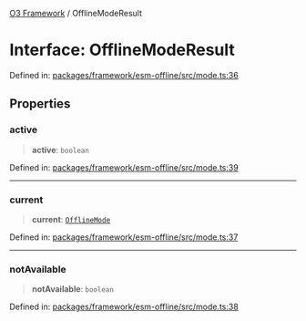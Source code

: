 [O3 Framework](../API.md) / OfflineModeResult

# Interface: OfflineModeResult

Defined in: [packages/framework/esm-offline/src/mode.ts:36](https://github.com/openmrs/openmrs-esm-core/blob/85cde3ce59cd3d29230c98040a3f53525e808725/packages/framework/esm-offline/src/mode.ts#L36)

## Properties

### active

> **active**: `boolean`

Defined in: [packages/framework/esm-offline/src/mode.ts:39](https://github.com/openmrs/openmrs-esm-core/blob/85cde3ce59cd3d29230c98040a3f53525e808725/packages/framework/esm-offline/src/mode.ts#L39)

***

### current

> **current**: [`OfflineMode`](../type-aliases/OfflineMode.md)

Defined in: [packages/framework/esm-offline/src/mode.ts:37](https://github.com/openmrs/openmrs-esm-core/blob/85cde3ce59cd3d29230c98040a3f53525e808725/packages/framework/esm-offline/src/mode.ts#L37)

***

### notAvailable

> **notAvailable**: `boolean`

Defined in: [packages/framework/esm-offline/src/mode.ts:38](https://github.com/openmrs/openmrs-esm-core/blob/85cde3ce59cd3d29230c98040a3f53525e808725/packages/framework/esm-offline/src/mode.ts#L38)
